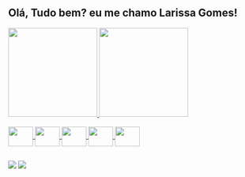 
## Olá, Tudo bem? eu me chamo Larissa Gomes!

<div>
 <a href="https://github.com/LarissaGomes333/github-readme-stats" />
 <img height="180em" src="https://github-readme-stats.vercel.app/api?username=LarissaGomes333&show_icons=true&theme=radical&include_all_commits=true&count_private=true" />
  
 <img height="180em" src="https://github-readme-stats.vercel.app/api/top-langs/?username=LarissaGomes333&layout=compact&langs_count=16&theme=radical" />
</div>

<br />

<div>
	 <img align="center" height="40" width="50" src="https://cdn.jsdelivr.net/gh/devicons/devicon/icons/html5/html5-original.svg" />
	 <img align="center" height="40" width="50" src="https://cdn.jsdelivr.net/gh/devicons/devicon/icons/css3/css3-original.svg" />
	 <img align="center" height="40" width="50" src="https://cdn.jsdelivr.net/gh/devicons/devicon/icons/javascript/javascript-original.svg" />
   <img align="center" height="40" width="50" src="https://cdn.jsdelivr.net/gh/devicons/devicon/icons/python/python-original.svg" />
	 <img align="center" height="40" width="50" src="https://cdn.jsdelivr.net/gh/devicons/devicon/icons/react/react-original.svg" />          
</div>

##

<div>
	<a href="https://www.linkedin.com/in/larissa-gomes-70057a210/"><img src="https://img.shields.io/badge/LinkedIn-0077B5?style=for-the-badge&logo=linkedin&logoColor=white" /></a>
	<a href="mailto:larissabeatriz333.lb@gmail.com"><img src="https://img.shields.io/badge/Gmail-D14836?style=for-the-badge&logo=gmail&logoColor=white" /></a>
</div>

